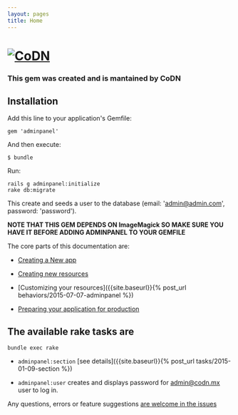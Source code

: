 ```yaml
---
layout: pages
title: Home
---
```

# [![CoDN](http://cl.ly/bZp9/codn.svg)](http://www.codn.mx "CoDN")

### This gem was created and is mantained by CoDN

## Installation

Add this line to your application's Gemfile:

    gem 'adminpanel'

And then execute:

    $ bundle

Run:

    rails g adminpanel:initialize
    rake db:migrate
This create and seeds a user to the database (email: 'admin@admin.com', password: 'password').

**NOTE THAT THIS GEM DEPENDS ON ImageMagick SO MAKE SURE YOU HAVE IT BEFORE ADDING ADMINPANEL TO YOUR GEMFILE**

The core parts of this documentation are:

* [Creating a New app](http://blog.codn.mx/adminpanel/generator/initialize-generator.html)

* [Creating new resources](http://blog.codn.mx/adminpanel/generator/resource.html)

* [Customizing your resources]({{site.baseurl}}{% post_url behaviors/2015-07-07-adminpanel %})

* [Preparing your application for production](http://blog.codn.mx/adminpanel/generator/dump.html)


## The available rake tasks are

`bundle exec rake`

* `adminpanel:section` [see details]({{site.baseurl}}{% post_url tasks/2015-01-09-section %})

* `adminpanel:user` creates and displays password for admin@codn.mx user to log in.

Any questions, errors or feature suggestions [are welcome in the issues](https://github.com/codn/adminpanel/issues/new)
